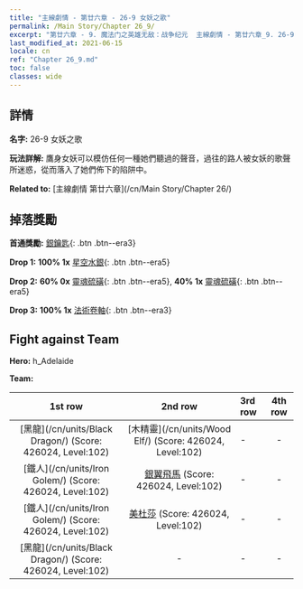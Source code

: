 ```yaml
---
title: "主線劇情 - 第廿六章 - 26-9 女妖之歌"
permalink: /Main Story/Chapter 26_9/
excerpt: "第廿六章 - 9. 魔法门之英雄无敌：战争纪元  主線劇情 - 第廿六章_9. 26-9 女妖之歌"
last_modified_at: 2021-06-15
locale: cn
ref: "Chapter 26_9.md"
toc: false
classes: wide
---
```


## 詳情

 **名字:** 26-9 女妖之歌

 **玩法詳解:** 鷹身女妖可以模仿任何一種她們聽過的聲音，過往的路人被女妖的歌聲所迷惑，從而落入了她們佈下的陷阱中。

 **Related to:** [主線劇情 第廿六章](/cn/Main Story/Chapter 26/)

## 掉落獎勵

 **首通獎勵:** [銀鑰匙](/cn/Items/con_693/){: .btn .btn--era3}

 **Drop 1:** **100% 1x** [星空水銀](/cn/Items/mat_91/){: .btn .btn--era5}

 **Drop 2:** **60% 0x** [靈魂硫磺](/cn/Items/mat_85/){: .btn .btn--era5}, **40% 1x** [靈魂硫磺](/cn/Items/mat_85/){: .btn .btn--era5}

 **Drop 3:** **100% 1x** [法術卷軸](/cn/Items/con_694/){: .btn .btn--era3}


## Fight against Team
 **Hero:** h_Adelaide

 **Team:**


  | 1st row | 2nd row | 3rd row | 4th row |
  |:----:|:----:|:----|:----:|
  | [黑龍](/cn/units/Black Dragon/) (Score: 426024, Level:102)  | [木精靈](/cn/units/Wood Elf/) (Score: 426024, Level:102)  | - | - |
  | [鐵人](/cn/units/Iron Golem/) (Score: 426024, Level:102)  | [銀翼飛馬](/cn/units/Pegasus/) (Score: 426024, Level:102)  | - | - |
  | [鐵人](/cn/units/Iron Golem/) (Score: 426024, Level:102)  | [美杜莎](/cn/units/Medusa/) (Score: 426024, Level:102)  | - | - |
  | [黑龍](/cn/units/Black Dragon/) (Score: 426024, Level:102)  | - | - | - |


